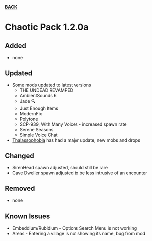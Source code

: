 [**BACK**](https://xemrael.github.io/Chaotic-Pack/Changelogs/index.html)

# Chaotic Pack 1.2.0a

## Added

- none

## Updated

- Some mods updated to latest versions
	- THE UNDEAD REVAMPED
	- AmbientSounds 6
	- Jade 🔍
	- Just Enough Items
	- ModernFix
	- Polytone
	- SCP-939, With Many Voices - increased spawn rate
	- Serene Seasons
	- Simple Voice Chat
- [Thalassophobia](https://www.curseforge.com/minecraft/mc-mods/thalassophobia) has had a major update, new mobs and drops

## Changed

- SirenHead spawn adjusted, should still be rare
- Cave Dweller spawn adjusted to be less intrusive of an encounter

## Removed

- none

## Known Issues

- Embeddium/Rubidium - Options Search Menu is not working
- Areas - Entering a village is not showing its name, bug from mod
